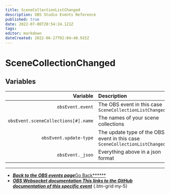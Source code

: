 ```yaml
---
title: SceneCollectionListChanged
description: OBS Studio Events Reference
published: true
date: 2022-07-06T20:54:24.121Z
tags:
editor: markdown
dateCreated: 2022-06-27T02:04:40.915Z
---
```


# SceneCollectionChanged

## Variables

|                            Variable | Description                                                                |
| -----------------------------------:|:-------------------------------------------------------------------------- |
|                    `obsEvent.event` | The OBS event in this case `SceneCollectionListChanged`                    |
| `obsEvent.sceneCollections[#].name` | The names of your scene collections                                        |
|              `obsEvent.update-type` | The update type of the OBS event in this case `SceneCollectionListChanged` |
|                    `obsEvent._json` | Everything above in a json format                                          |
---

- [<i class="mdi mdi-chevron-left"></i>***Back to the OBS events page***Go Back******](/en/Broadcasters/OBS/Events)
- [<i class="mdi mdi-github"></i> ***OBS Websocket documentation ***This links to the GitHub documentation of this specific event******](https://github.com/obsproject/obs-websocket/blob/4.x-current/docs/generated/protocol.md#scenecollectionlistchanged)
{.btn-grid my-5}
